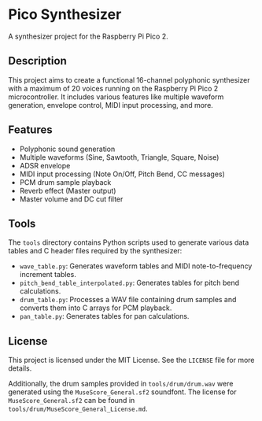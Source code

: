 # Pico Synthesizer

A synthesizer project for the Raspberry Pi Pico 2.

## Description

This project aims to create a functional 16-channel polyphonic synthesizer with a maximum of 20 voices running on the Raspberry Pi Pico 2 microcontroller. It includes various features like multiple waveform generation, envelope control, MIDI input processing, and more.

## Features

*   Polyphonic sound generation
*   Multiple waveforms (Sine, Sawtooth, Triangle, Square, Noise)
*   ADSR envelope
*   MIDI input processing (Note On/Off, Pitch Bend, CC messages)
*   PCM drum sample playback
*   Reverb effect (Master output)
*   Master volume and DC cut filter

## Tools

The `tools` directory contains Python scripts used to generate various data tables and C header files required by the synthesizer:

*   `wave_table.py`: Generates waveform tables and MIDI note-to-frequency increment tables.
*   `pitch_bend_table_interpolated.py`: Generates tables for pitch bend calculations.
*   `drum_table.py`: Processes a WAV file containing drum samples and converts them into C arrays for PCM playback.
*   `pan_table.py`: Generates tables for pan calculations.

## License

This project is licensed under the MIT License. See the `LICENSE` file for more details.

Additionally, the drum samples provided in `tools/drum/drum.wav` were generated using the `MuseScore_General.sf2` soundfont. The license for `MuseScore_General.sf2` can be found in `tools/drum/MuseScore_General_License.md`.
